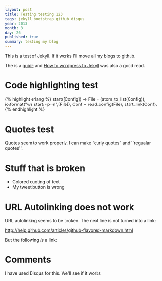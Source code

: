 ```yaml
---
layout: post
title: Testing testing 123
tags: jekyll bootstrap github disqus
year: 2013
month: 3
day: 26
published: true
summary: testing my blog
---
```


This is a test of Jekyll. If it works I'll move all my blogs to github.

The is a <a href="http://cobyism.com/jekyll/docs/home/">guide</a> and
<a href="http://paulstamatiou.com/how-to-wordpress-to-jekyll">How to
wordpress to Jekyll</a> was also a good read.

Code highlighting test
======================

{% highlight erlang %}
start([Config]) ->
    File = (atom_to_list(Config)),
    io:format("ws start:~p~n",[File]),
    Conf = read_config(File),
    start_link(Conf).
{% endhighlight %}

Quotes test
===========

Quotes seem to work properly. I can make &ldquo;curly quotes&rdquo; and
``regualar quotes''.




Stuff that is broken
====================

* Colored quoting of text
* My tweet button is wrong


URL Autolinking does not work
==========

URL autolinking seems to be broken. The next line is not turned into 
a link:

http://help.github.com/articles/github-flavored-markdown.html

But the following *is* a link:


Comments
========

I have used Disqus for this. We'll see if it works









